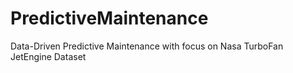 # PredictiveMaintenance
Data-Driven Predictive Maintenance with focus on Nasa TurboFan JetEngine Dataset
